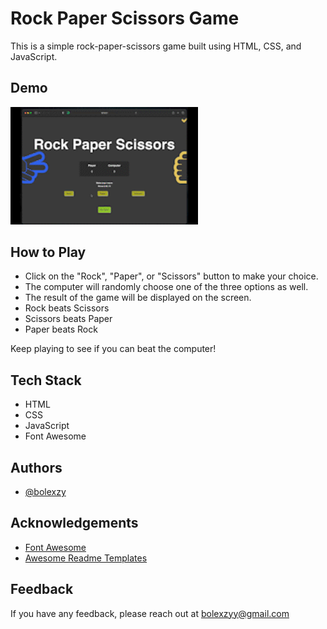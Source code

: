 
# Rock Paper Scissors Game

This is a simple rock-paper-scissors game built using HTML, CSS, and JavaScript.


## Demo

<!-- ![rock paper scissors game play](images/gameplay.gif) -->
<img src="images/gameplay.gif" alt="rock paper scissors game play" style="width: 300px;">


## How to Play

- Click on the "Rock", "Paper", or "Scissors" button to make your choice.
- The computer will randomly choose one of the three options as well.
- The result of the game will be displayed on the screen.
- Rock beats Scissors
- Scissors beats Paper
- Paper beats Rock

Keep playing to see if you can beat the computer!


## Tech Stack

- HTML
- CSS
- JavaScript
- Font Awesome 


## Authors

- [@bolexzy](https://www.github.com/bolexzy)


## Acknowledgements

- [Font Awesome](https://fontawesome.com/)
 - [Awesome Readme Templates](https://readme.so/)

## Feedback

If you have any feedback, please reach out at bolexzyy@gmail.com

